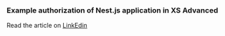 ### Example authorization of Nest.js application in XS Advanced
Read the article on [LinkEdin](https://www.linkedin.com/pulse/authorization-nestjs-application-xs-advanced-yaroslav-badikov%3FtrackingId=Wo90INRPRFOUpRiq1BOfQg%253D%253D/?trackingId=Wo90INRPRFOUpRiq1BOfQg%3D%3D)